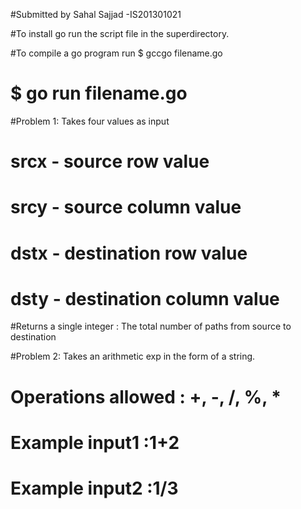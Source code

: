 #Submitted by Sahal Sajjad -IS201301021

#To install go run the script file in the superdirectory.

#To compile a go program run $ gccgo filename.go
#			    $ go run filename.go	


#Problem 1:  Takes four values as input
#	srcx - source row value
#	srcy - source column value
#	dstx - destination row value
#	dsty - destination column value

#Returns a single integer : The total number of paths from source to destination


#Problem 2: Takes an arithmetic exp in the form of a string.
#	Operations allowed : +, -, /, %, *
#	Example input1 :1+2
#       Example input2 :1/3 
